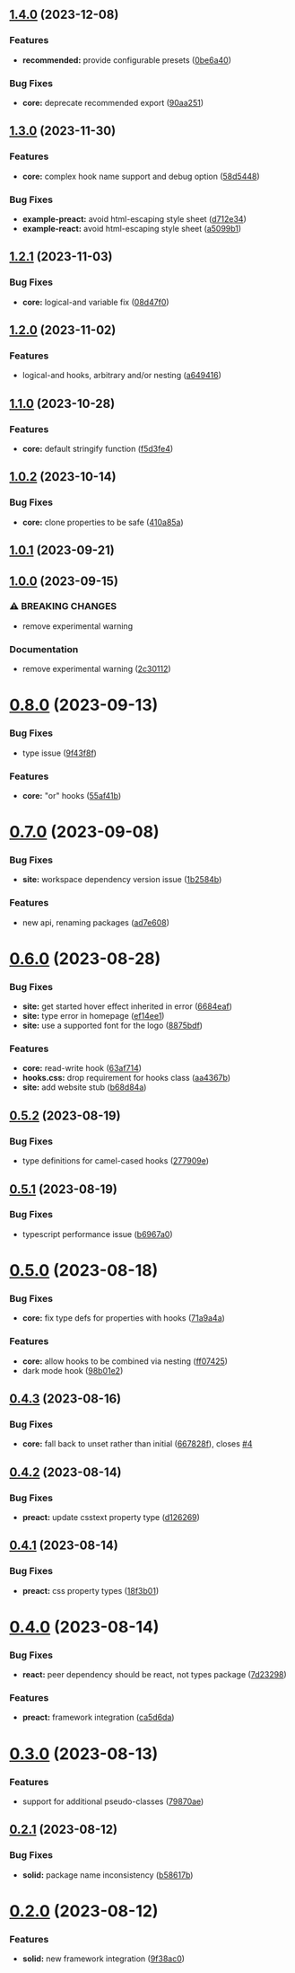 ## [1.4.0](https://github.com/css-hooks/css-hooks/compare/v1.3.0...v1.4.0) (2023-12-08)


### Features

* **recommended:** provide configurable presets ([0be6a40](https://github.com/css-hooks/css-hooks/commit/0be6a401217176102899afb27b292f5d67191b47))


### Bug Fixes

* **core:** deprecate recommended export ([90aa251](https://github.com/css-hooks/css-hooks/commit/90aa251649c7125806ec3106dc370a2554b0d120))

## [1.3.0](https://github.com/css-hooks/css-hooks/compare/v1.2.1...v1.3.0) (2023-11-30)


### Features

* **core:** complex hook name support and debug option ([58d5448](https://github.com/css-hooks/css-hooks/commit/58d5448ccfbecfa1a701a8dc4d25ac67b74d7eef))


### Bug Fixes

* **example-preact:** avoid html-escaping style sheet ([d712e34](https://github.com/css-hooks/css-hooks/commit/d712e34146d24e7126c24f0740130333c8dbf057))
* **example-react:** avoid html-escaping style sheet ([a5099b1](https://github.com/css-hooks/css-hooks/commit/a5099b1d35959fbbd4d4d78db144a3edf9d53c60))

## [1.2.1](https://github.com/css-hooks/css-hooks/compare/v1.2.0...v1.2.1) (2023-11-03)


### Bug Fixes

* **core:** logical-and variable fix ([08d47f0](https://github.com/css-hooks/css-hooks/commit/08d47f082e2940c3e8d4a80d42888d5a8ce5bf6b))

## [1.2.0](https://github.com/css-hooks/css-hooks/compare/v1.1.0...v1.2.0) (2023-11-02)


### Features

* logical-and hooks, arbitrary and/or nesting ([a649416](https://github.com/css-hooks/css-hooks/commit/a6494168f1fd5d1d25c441ca555e82496df51b8a))

## [1.1.0](https://github.com/css-hooks/css-hooks/compare/v1.0.2...v1.1.0) (2023-10-28)


### Features

* **core:** default stringify function ([f5d3fe4](https://github.com/css-hooks/css-hooks/commit/f5d3fe46e7e8deb8b2b8e118f0554df318915298))

## [1.0.2](https://github.com/css-hooks/css-hooks/compare/v1.0.1...v1.0.2) (2023-10-14)


### Bug Fixes

* **core:** clone properties to be safe ([410a85a](https://github.com/css-hooks/css-hooks/commit/410a85a7aac1c005f2dda6909f27e6fe8b6efdb6))

## [1.0.1](https://github.com/css-hooks/css-hooks/compare/v1.0.0...v1.0.1) (2023-09-21)

## [1.0.0](https://github.com/css-hooks/css-hooks/compare/v0.8.0...v1.0.0) (2023-09-15)


### ⚠ BREAKING CHANGES

* remove experimental warning

### Documentation

* remove experimental warning ([2c30112](https://github.com/css-hooks/css-hooks/commit/2c3011261732903b21ab918f866b5848b31cb54a))

# [0.8.0](https://github.com/css-hooks/css-hooks/compare/v0.7.0...v0.8.0) (2023-09-13)


### Bug Fixes

* type issue ([9f43f8f](https://github.com/css-hooks/css-hooks/commit/9f43f8f19ca072e4deac07062c1abe8ccadb4b8f))


### Features

* **core:** "or" hooks ([55af41b](https://github.com/css-hooks/css-hooks/commit/55af41bddfbb2024eb65ad0c132f6c45486f302c))



# [0.7.0](https://github.com/css-hooks/css-hooks/compare/v0.6.0...v0.7.0) (2023-09-08)


### Bug Fixes

* **site:** workspace dependency version issue ([1b2584b](https://github.com/css-hooks/css-hooks/commit/1b2584b76fa8d71c55ebcc2792ba9a16015446cd))


### Features

* new api, renaming packages ([ad7e608](https://github.com/css-hooks/css-hooks/commit/ad7e60832dc4ac94dfae2fb77ce578be670c09d9))



# [0.6.0](https://github.com/css-hooks/css-hooks/compare/v0.5.2...v0.6.0) (2023-08-28)


### Bug Fixes

* **site:** get started hover effect inherited in error ([6684eaf](https://github.com/css-hooks/css-hooks/commit/6684eafa7a3e1df180095da1b455181912eb9c77))
* **site:** type error in homepage ([ef14ee1](https://github.com/css-hooks/css-hooks/commit/ef14ee1ed5bfd2ca7ba2a40b1e514341390dcc34))
* **site:** use a supported font for the logo ([8875bdf](https://github.com/css-hooks/css-hooks/commit/8875bdf4eccb6f722d1657f723de0cce61add61b))


### Features

* **core:** read-write hook ([63af714](https://github.com/css-hooks/css-hooks/commit/63af714edc1c540d71731322884ea95e08f6242c))
* **hooks.css:** drop requirement for hooks class ([aa4367b](https://github.com/css-hooks/css-hooks/commit/aa4367bd93be309f507bca2a75de71513f42fa12))
* **site:** add website stub ([b68d84a](https://github.com/css-hooks/css-hooks/commit/b68d84ac7e821809bb94d875c2dbc45b3aa45ff8))



## [0.5.2](https://github.com/css-hooks/css-hooks/compare/v0.5.1...v0.5.2) (2023-08-19)


### Bug Fixes

* type definitions for camel-cased hooks ([277909e](https://github.com/css-hooks/css-hooks/commit/277909ef445a5cc8e23d4af09a61d9c885e37be2))



## [0.5.1](https://github.com/css-hooks/css-hooks/compare/v0.5.0...v0.5.1) (2023-08-19)


### Bug Fixes

* typescript performance issue ([b6967a0](https://github.com/css-hooks/css-hooks/commit/b6967a03cefc03c75d0fa8110bc9ab2524e77e0d))



# [0.5.0](https://github.com/css-hooks/css-hooks/compare/v0.4.3...v0.5.0) (2023-08-18)


### Bug Fixes

* **core:** fix type defs for properties with hooks ([71a9a4a](https://github.com/css-hooks/css-hooks/commit/71a9a4af76a0c578ee6cbe6cdf78908bce8a6f96))


### Features

* **core:** allow hooks to be combined via nesting ([ff07425](https://github.com/css-hooks/css-hooks/commit/ff07425ce2189df3329d39340282378bd74c5113))
* dark mode hook ([98b01e2](https://github.com/css-hooks/css-hooks/commit/98b01e2d72a2855584461f77e03cccf02538b919))



## [0.4.3](https://github.com/css-hooks/css-hooks/compare/v0.4.2...v0.4.3) (2023-08-16)


### Bug Fixes

* **core:** fall back to unset rather than initial ([667828f](https://github.com/css-hooks/css-hooks/commit/667828f2b3571d0de9ce9d4d6129d2b03fe88248)), closes [#4](https://github.com/css-hooks/css-hooks/issues/4)



## [0.4.2](https://github.com/css-hooks/css-hooks/compare/v0.4.1...v0.4.2) (2023-08-14)


### Bug Fixes

* **preact:** update csstext property type ([d126269](https://github.com/css-hooks/css-hooks/commit/d1262698ce831a379fc3ca3de85c6d0d126e1b57))



## [0.4.1](https://github.com/css-hooks/css-hooks/compare/v0.4.0...v0.4.1) (2023-08-14)


### Bug Fixes

* **preact:** css property types ([18f3b01](https://github.com/css-hooks/css-hooks/commit/18f3b01e757e73e182e67623fc938987036e3fe0))



# [0.4.0](https://github.com/css-hooks/css-hooks/compare/v0.3.0...v0.4.0) (2023-08-14)


### Bug Fixes

* **react:** peer dependency should be react, not types package ([7d23298](https://github.com/css-hooks/css-hooks/commit/7d23298765bb86e0410582879b1e04b0da7bbf05))


### Features

* **preact:** framework integration ([ca5d6da](https://github.com/css-hooks/css-hooks/commit/ca5d6dae7c0443c108942671d278937212f620c1))



# [0.3.0](https://github.com/css-hooks/css-hooks/compare/v0.2.1...v0.3.0) (2023-08-13)


### Features

* support for additional pseudo-classes ([79870ae](https://github.com/css-hooks/css-hooks/commit/79870ae8724aa53854d4acdfc24d55642f0b43ae))



## [0.2.1](https://github.com/css-hooks/css-hooks/compare/v0.2.0...v0.2.1) (2023-08-12)


### Bug Fixes

* **solid:** package name inconsistency ([b58617b](https://github.com/css-hooks/css-hooks/commit/b58617ba6afdf35fbcbbdb5e59aa94f1ad61e32a))



# [0.2.0](https://github.com/css-hooks/css-hooks/compare/v0.1.1...v0.2.0) (2023-08-12)


### Features

* **solid:** new framework integration ([9f38ac0](https://github.com/css-hooks/css-hooks/commit/9f38ac002e40f15f380f1b0decb356140d7ab8d7))
